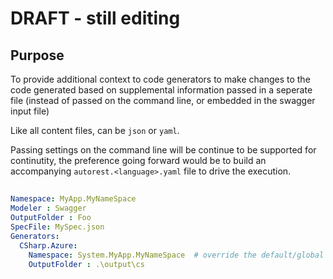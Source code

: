 # DRAFT - still editing

## Purpose
To provide additional context to code generators to make changes 
to the code generated based on supplemental information passed in a seperate file (instead 
of passed on the command line, or embedded in the swagger input file)

Like all content files, can be `json` or `yaml`.

Passing settings on the command line will be continue to be supported for continutity, the 
preference going forward would be to build an accompanying `autorest.<language>.yaml` file
to drive the execution.

##

``` yaml
Namespace: MyApp.MyNameSpace
Modeler : Swagger
OutputFolder : Foo
SpecFile: MySpec.json
Generators: 
  CSharp.Azure:
    Namespace: System.MyApp.MyNameSpace  # override the default/global setting above.
    OutputFolder : .\output\cs
    
    
  


```
